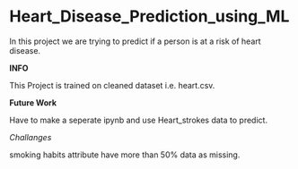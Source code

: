 # Heart_Disease_Prediction_using_ML
In this project we are trying to predict if a person is at a risk of heart disease.


**INFO**

This Project is trained on cleaned dataset i.e. heart.csv.

**Future Work**

Have to make a seperate ipynb and use Heart_strokes data to predict.

*Challanges*

smoking habits attribute have more than 50% data as missing.
